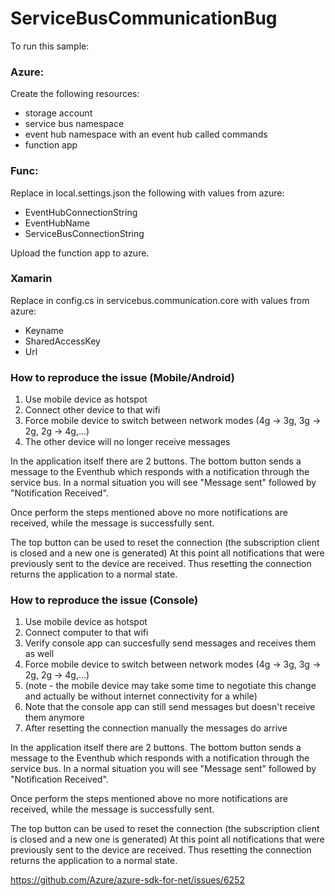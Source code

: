 # ServiceBusCommunicationBug

To run this sample:

### Azure:

Create the following resources:
- storage account
- service bus namespace
- event hub namespace with an event hub called commands
- function app

### Func:

Replace in local.settings.json the following with values from azure:
- EventHubConnectionString
- EventHubName
- ServiceBusConnectionString

Upload the function app to azure.

### Xamarin

Replace in config.cs in servicebus.communication.core with values from azure:
- Keyname
- SharedAccessKey
- Url

### How to reproduce the issue (Mobile/Android)

1. Use mobile device as hotspot
2. Connect other device to that wifi
3. Force mobile device to switch between network modes (4g -> 3g, 3g -> 2g, 2g -> 4g,...)
4. The other device will no longer receive messages

In the application itself there are 2 buttons. The bottom button sends a message to the Eventhub which responds with a notification through the service bus.
In a normal situation you will see "Message sent" followed by "Notification Received".

Once perform the steps mentioned above no more notifications are received, while the message is successfully sent.

The top button can be used to reset the connection (the subscription client is closed and a new one is generated) At this point all notifications that were previously sent to the device are received.
Thus resetting the connection returns the application to a normal state.

### How to reproduce the issue (Console)

1. Use mobile device as hotspot
2. Connect computer to that wifi
3. Verify console app can succesfully send messages and receives them as well
4. Force mobile device to switch between network modes (4g -> 3g, 3g -> 2g, 2g -> 4g,...)
5. (note - the mobile device may take some time to negotiate this change and actually be without internet connectivity for a while)
6. Note that the console app can still send messages but doesn't receive them anymore
7. After resetting the connection manually the messages do arrive 

In the application itself there are 2 buttons. The bottom button sends a message to the Eventhub which responds with a notification through the service bus.
In a normal situation you will see "Message sent" followed by "Notification Received".

Once perform the steps mentioned above no more notifications are received, while the message is successfully sent.

The top button can be used to reset the connection (the subscription client is closed and a new one is generated) At this point all notifications that were previously sent to the device are received.
Thus resetting the connection returns the application to a normal state.

https://github.com/Azure/azure-sdk-for-net/issues/6252
